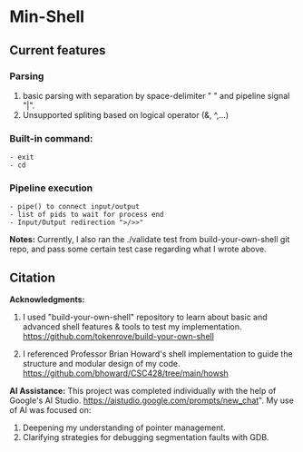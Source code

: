 # Min-Shell

## Current features
### Parsing
1. basic parsing with separation by space-delimiter " " and pipeline signal "|".
2. Unsupported spliting based on logical operator (&, ^,...)


### Built-in command:
    - exit
    - cd

### Pipeline execution
    - pipe() to connect input/output
    - list of pids to wait for process end
    - Input/Output redirection ">/>>"


**Notes:** Currently, I also ran the ./validate test from build-your-own-shell git repo, and pass some certain test case regarding what I wrote above.



## Citation
**Acknowledgments:**
1. I used "build-your-own-shell" repository to learn about basic and advanced shell features & tools to test my implementation.
https://github.com/tokenrove/build-your-own-shell

2. I referenced Professor Brian Howard's shell implementation to guide the structure and modular design of my code. 
https://github.com/bhoward/CSC428/tree/main/howsh



**AI Assistance:**
This project was completed individually with the help of Google's AI Studio. https://aistudio.google.com/prompts/new_chat".
My use of AI was focused on:
1. Deepening my understanding of pointer management.
2. Clarifying strategies for debugging segmentation faults with GDB.